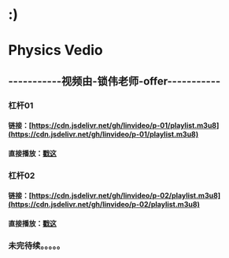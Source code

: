 # :)
# Physics Vedio
## -----------视频由-锁伟老师-offer-----------



### 杠杆01

#### 链接：[https://cdn.jsdelivr.net/gh/linvideo/p-01/playlist.m3u8](https://cdn.jsdelivr.net/gh/linvideo/p-01/playlist.m3u8)

#### 直接播放：[戳这](https://www.m3u8play.com/?play=https://cdn.jsdelivr.net/gh/linvideo/p-01/playlist.m3u8)

### 杠杆02

#### 链接：[https://cdn.jsdelivr.net/gh/linvideo/p-02/playlist.m3u8](https://cdn.jsdelivr.net/gh/linvideo/p-02/playlist.m3u8)

#### 直接播放：[戳这](https://www.m3u8play.com/?play=https://cdn.jsdelivr.net/gh/linvideo/p-02/playlist.m3u8)






### 未完待续。。。。。
